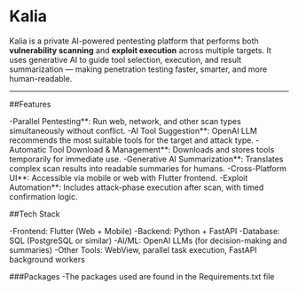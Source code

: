 # Kalia

Kalia is a private AI-powered pentesting platform that performs both **vulnerability scanning** and **exploit execution** across multiple targets. It uses generative AI to guide tool selection, execution, and result summarization — making penetration testing faster, smarter, and more human-readable.

---

##Features

-Parallel Pentesting**: Run web, network, and other scan types simultaneously without conflict.
-AI Tool Suggestion**: OpenAI LLM recommends the most suitable tools for the target and attack type.
-Automatic Tool Download & Management**: Downloads and stores tools temporarily for immediate use.
-Generative AI Summarization**: Translates complex scan results into readable summaries for humans.
-Cross-Platform UI**: Accessible via mobile or web with Flutter frontend.
-Exploit Automation**: Includes attack-phase execution after scan, with timed confirmation logic.

##Tech Stack

-Frontend: Flutter (Web + Mobile)
-Backend: Python + FastAPI
-Database: SQL (PostgreSQL or similar)
-AI/ML: OpenAI LLMs (for decision-making and summaries)
-Other Tools: WebView, parallel task execution, FastAPI background workers

 ###Packages
 -The packages used are found in the Requirements.txt file